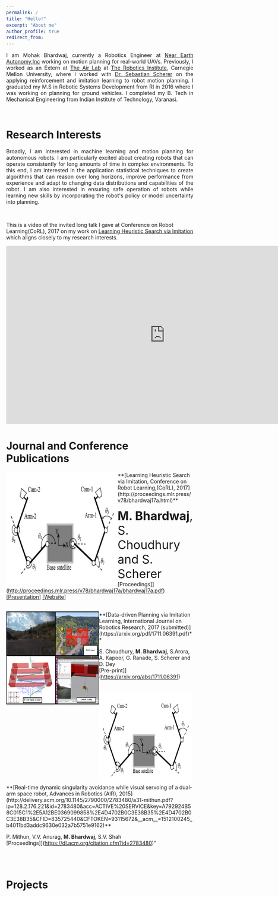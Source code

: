 ```yaml
---
permalink: /
title: "Hello!"
excerpt: "About me"
author_profile: true
redirect_from: 
---
```

<p align="justify"> 
I am Mohak Bhardwaj, currently a Robotics Engineer at <a href="http://www.nearearth.aero/">Near Earth Autonomy,Inc</a> working on  motion planning for real-world UAVs. Previously, I worked as an Extern at <a href="https://www.ri.cmu.edu/robotics-area/air-lab/">The Air Lab</a> at <a href="https://www.ri.cmu.edu/">The Robotics Institute</a>, Carnegie Mellon University, where I worked with <a href="https://www.ri.cmu.edu/ri-faculty/sebastian-scherer/">Dr. Sebastian Scherer</a> on the applying reinforcement and imitation learning to robot motion planning. I graduated my M.S in Robotic Systems Development from RI in 2016 where I was working on planning for ground vehicles. I completed my B. Tech in Mechanical Engineering from Indian Institute of Technology, Varanasi.
</p>
<br>

Research Interests
======
<p align="justify">
Broadly, I am interested in machine learning and motion planning for autonomous robots. I am particularly excited about creating robots that can operate consistently for long amounts of time in complex environments. To this end, I am interested in the application statistical techniques to create algorithms that can reason over long horizons, improve performance from experience and adapt to changing data distributions and capabilities of the robot. I am also interested in ensuring safe operation of robots while learning new skills by incorporating the robot's policy or model uncertainty into planning.   
</p>     
<br>

This is a video of the invited long talk I gave at Conference on Robot Learning(CoRL), 2017 on my work on [Learning Heuristic Search via Imitation](https://mohakbhardwaj.github.io/SaIL/) which aligns closely to my research interests.
<iframe width="854" height="480" src="https://www.youtube.com/embed/OFmWo36N98U" frameborder="0" gesture="media" allow="encrypted-media" allowfullscreen></iframe>
<br>

Journal and Conference Publications
======

<img src="images/visual_servoing.png" alt="" width="300" height="300" align="left">
**[Learning Heuristic Search via Imitation, Conference on Robot  Learning,(CoRL), 2017](http://proceedings.mlr.press/v78/bhardwaj17a.html)**

<font size = 6> <b>M. Bhardwaj</b>, S. Choudhury and S. Scherer </font><br> 
[Proceedings]](http://proceedings.mlr.press/v78/bhardwaj17a/bhardwaj17a.pdf)[[Presentation]](../files/corl_ppt.pdf) [[Website]](https://goo.gl/YXkQAC)
 <br>
 <br>

<img src="images/data_driven_planning.png" alt="" width="250" height="250" align="left">
**[Data-driven Planning via Imitation Learning, International Journal on Robotics Research, 2017 (submitted)](https://arxiv.org/pdf/1711.06391.pdf)**

S. Choudhury, **M. Bhardwaj**, S.Arora, A. Kapoor, G. Ranade, S. Scherer and D. Dey<br> [Pre-print]](https://arxiv.org/abs/1711.06391)
  <br>
  <br>

<img src="images/visual_servoing.png" alt="" width="250" height="250" align="left">
**[Real-time dynamic singularity avoidance while visual servoing of a dual-arm space robot, Advances in Robotics (AIR), 2015](http://delivery.acm.org/10.1145/2790000/2783480/a31-mithun.pdf?ip=128.2.176.221&id=2783480&acc=ACTIVE%20SERVICE&key=A792924B58C015C1%2E5A12BE0369099858%2E4D4702B0C3E38B35%2E4D4702B0C3E38B35&CFID=835725440&CFTOKEN=93115672&__acm__=1512100245_b4011bd3addc9630e032a7b5751e9162)**

P. Mithun, V.V. Anurag, **M. Bhardwaj**, S.V. Shah<br>[Proceedings]](https://dl.acm.org/citation.cfm?id=2783480)" 
  <br>
  <br>

<br>

Projects
======



